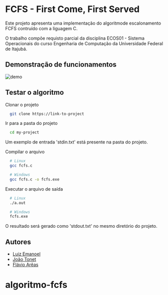 # FCFS - First Come, First Served

Este projeto apresenta uma implementação do algoritmode escalonamento FCFS
contruído com a liguagem C.

O trabalho compõe requisto parcial da disciplina ECOS01 - Sistema Operacionais
do curso Engenharia de Computação da Universidade Federal de Itajubá.

## Demonstração de funcionamentos

![demo](https://cdn.discordapp.com/attachments/715193095167410278/912399274694832198/Peek_22-11-2021_14-47.gif)

## Testar o algoritmo

Clonar o projeto

```bash
  git clone https://link-to-project
```

Ir para a pasta do projeto

```bash
  cd my-project
```

Um exemplo de entrada 'stdin.txt' está presente na pasta do projeto.

Compilar o arquivo

```bash
  # Linux
  gcc fcfs.c

  # Windows
  gcc fcfs.c -o fcfs.exe
```

Executar o arquivo de saída

```bash
  # Linux
  ./a.out

  # Windows
  fcfs.exe
```

O resultado será gerado como 'stdout.txt' no mesmo diretório do projeto.

## Autores

- [Luiz Emanoel](https://www.github.com/em4noel-dev)
- [João Tonet](https://www.github.com/JoaoTonet)
- [Flávio Arêas](https://www.github.com/areasflavio)
# algoritmo-fcfs
